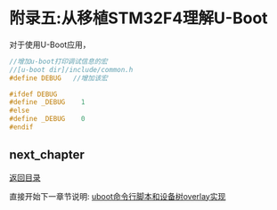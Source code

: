 # 附录五:从移植STM32F4理解U-Boot

对于使用U-Boot应用，

```c
//增加u-boot打印调试信息的宏
//[u-boot dir]/include/common.h
#define DEBUG   //增加该宏

#ifdef DEBUG
#define _DEBUG    1
#else
#define _DEBUG    0
#endif
```

## next_chapter

[返回目录](../README.md)

直接开始下一章节说明: [uboot命令行脚本和设备树overlay实现](./ch02-x6.uboot_script_overlay.md)

